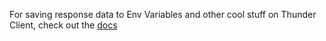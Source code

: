 For saving response data to Env Variables and other cool stuff on Thunder Client, check out the [docs](https://github.com/rangav/thunder-client-support#thunder-client)